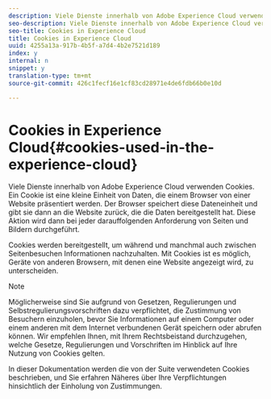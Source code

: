 ```yaml
---
description: Viele Dienste innerhalb von Adobe Experience Cloud verwenden Cookies. Ein Cookie ist eine kleine Einheit von Daten, die einem Browser von einer Website präsentiert werden. Der Browser speichert diese Dateneinheit und gibt sie dann an die Website zurück, die die Daten bereitgestellt hat. Diese Aktion wird dann bei jeder darauffolgenden Anforderung von Seiten und Bildern durchgeführt.
seo-description: Viele Dienste innerhalb von Adobe Experience Cloud verwenden Cookies. Ein Cookie ist eine kleine Einheit von Daten, die einem Browser von einer Website präsentiert werden. Der Browser speichert diese Dateneinheit und gibt sie dann an die Website zurück, die die Daten bereitgestellt hat. Diese Aktion wird dann bei jeder darauffolgenden Anforderung von Seiten und Bildern durchgeführt.
seo-title: Cookies in Experience Cloud
title: Cookies in Experience Cloud
uuid: 4255a13a-917b-4b5f-a7d4-4b2e7521d189
index: y
internal: n
snippet: y
translation-type: tm+mt
source-git-commit: 426c1fecf16e1cf83cd28971e4de6fdb66b0e10d

---
```



# Cookies in Experience Cloud{#cookies-used-in-the-experience-cloud}

Viele Dienste innerhalb von Adobe Experience Cloud verwenden Cookies. Ein Cookie ist eine kleine Einheit von Daten, die einem Browser von einer Website präsentiert werden. Der Browser speichert diese Dateneinheit und gibt sie dann an die Website zurück, die die Daten bereitgestellt hat. Diese Aktion wird dann bei jeder darauffolgenden Anforderung von Seiten und Bildern durchgeführt.

Cookies werden bereitgestellt, um während und manchmal auch zwischen Seitenbesuchen Informationen nachzuhalten. Mit Cookies ist es möglich, Geräte von anderen Browsern, mit denen eine Website angezeigt wird, zu unterscheiden.

>[!NOTE]
>
>Möglicherweise sind Sie aufgrund von Gesetzen, Regulierungen und Selbstregulierungsvorschriften dazu verpflichtet, die Zustimmung von Besuchern einzuholen, bevor Sie Informationen auf einem Computer oder einem anderen mit dem Internet verbundenen Gerät speichern oder abrufen können. Wir empfehlen Ihnen, mit Ihrem Rechtsbeistand durchzugehen, welche Gesetze, Regulierungen und Vorschriften im Hinblick auf Ihre Nutzung von Cookies gelten.

In dieser Dokumentation werden die von der Suite verwendeten Cookies beschrieben, und Sie erfahren Näheres über Ihre Verpflichtungen hinsichtlich der Einholung von Zustimmungen.
